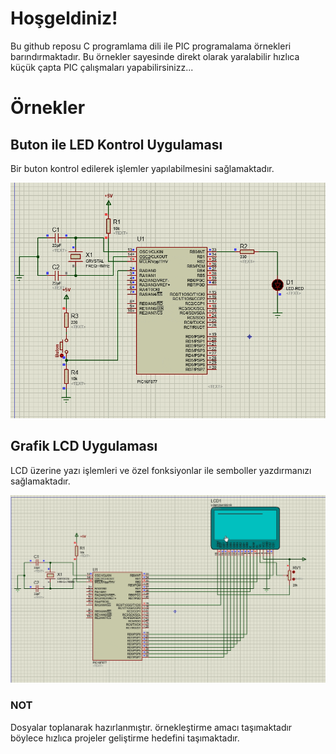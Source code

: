 # Hoşgeldiniz!

Bu github reposu C programlama dili ile PIC programalama örnekleri barındırmaktadır.
Bu örnekler sayesinde direkt olarak yaralabilir hızlıca küçük çapta PIC çalışmaları yapabilirsinizz...


# 

# Örnekler

## Buton ile LED Kontrol Uygulaması

Bir buton kontrol edilerek işlemler yapılabilmesini sağlamaktadır.

![image1](master/../buton_ile_led_kontrol_uygulamasi/gif.gif)

## Grafik LCD Uygulaması

LCD üzerine yazı işlemleri ve özel fonksiyonlar ile semboller yazdırmanızı sağlamaktadır.

![image2](master/../grafik_lcd_uygulamasi/gif.gif)


### NOT

Dosyalar toplanarak hazırlanmıştır. örnekleştirme amacı taşımaktadır böylece hızlıca projeler geliştirme hedefini taşımaktadır.
